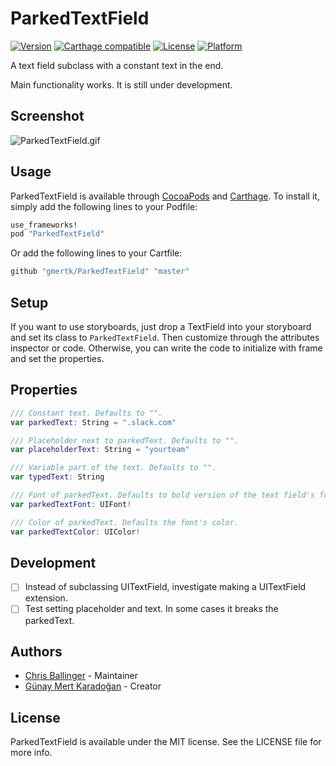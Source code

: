 # ParkedTextField
[![Version](https://img.shields.io/cocoapods/v/ParkedTextField.svg?style=flat)](http://cocoapods.org/pods/ParkedTextField)
[![Carthage compatible](https://img.shields.io/badge/Carthage-compatible-4BC51D.svg?style=flat)](https://github.com/Carthage/Carthage)
[![License](https://img.shields.io/cocoapods/l/ParkedTextField.svg?style=flat)](http://cocoapods.org/pods/ParkedTextField)
[![Platform](https://img.shields.io/cocoapods/p/ParkedTextField.svg?style=flat)](http://cocoapods.org/pods/ParkedTextField)

A text field subclass with a constant text in the end. 

Main functionality works. It is still under development.

## Screenshot

![ParkedTextField.gif](https://raw.githubusercontent.com/gmertk/ParkedTextField/master/Screenshots/ParkedTextField.gif)


## Usage

ParkedTextField is available through [CocoaPods](http://cocoapods.org) and [Carthage](https://github.com/carthage/carthage). To install
it, simply add the following lines to your Podfile:

```ruby
use_frameworks!
pod "ParkedTextField"
```

Or add the following lines to your Cartfile:

```bash
github "gmertk/ParkedTextField" "master"
``` 

## Setup

If you want to use storyboards, just drop a TextField into your storyboard and set its class to `ParkedTextField`. Then customize through the attributes inspector or code. Otherwise, you can write the code to initialize with frame and set the properties.

## Properties
```swift
/// Constant text. Defaults to "".
var parkedText: String = ".slack.com" 

/// Placeholder next to parkedText. Defaults to "".
var placeholderText: String = "yourteam" 

/// Variable part of the text. Defaults to "".
var typedText: String

/// Font of parkedText. Defaults to bold version of the text field's font if it exists. If not, defaults to the font of the text field.
var parkedTextFont: UIFont!

/// Color of parkedText. Defaults the font's color.
var parkedTextColor: UIColor! 


```
## Development
* [ ] Instead of subclassing UITextField, investigate making a UITextField extension.
* [ ] Test setting placeholder and text. In some cases it breaks the parkedText.

## Authors
* [Chris Ballinger](https://github.com/chrisballinger) - Maintainer
* [Günay Mert Karadoğan](https://github.com/gmertk) - Creator

## License

ParkedTextField is available under the MIT license. See the LICENSE file for more info.


